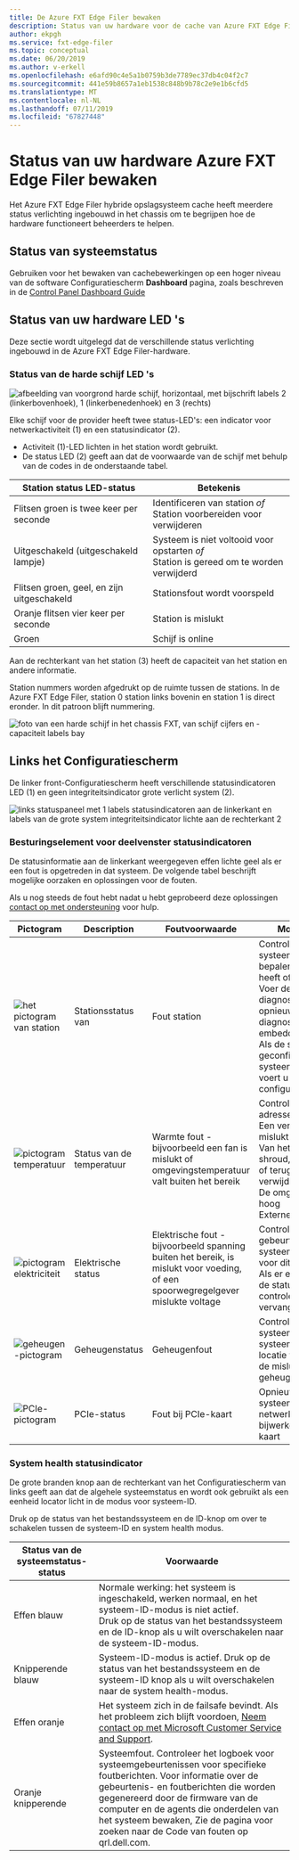 ```yaml
---
title: De Azure FXT Edge Filer bewaken
description: Status van uw hardware voor de cache van Azure FXT Edge Filer hybride opslag controleren
author: ekpgh
ms.service: fxt-edge-filer
ms.topic: conceptual
ms.date: 06/20/2019
ms.author: v-erkell
ms.openlocfilehash: e6afd90c4e5a1b0759b3de7789ec37db4c04f2c7
ms.sourcegitcommit: 441e59b8657a1eb1538c848b9b78c2e9e1b6cfd5
ms.translationtype: MT
ms.contentlocale: nl-NL
ms.lasthandoff: 07/11/2019
ms.locfileid: "67827448"
---
```

# <a name="monitor-azure-fxt-edge-filer-hardware-status"></a>Status van uw hardware Azure FXT Edge Filer bewaken

Het Azure FXT Edge Filer hybride opslagsysteem cache heeft meerdere status verlichting ingebouwd in het chassis om te begrijpen hoe de hardware functioneert beheerders te helpen.

## <a name="system-health-status"></a>Status van systeemstatus

Gebruiken voor het bewaken van cachebewerkingen op een hoger niveau van de software Configuratiescherm **Dashboard** pagina, zoals beschreven in de [Control Panel Dashboard Guide](https://azure.github.io/Avere/legacy/dashboard/4_7/html/ops_dashboard_index.html)

## <a name="hardware-status-leds"></a>Status van uw hardware LED 's

Deze sectie wordt uitgelegd dat de verschillende status verlichting ingebouwd in de Azure FXT Edge Filer-hardware.

### <a name="hard-drive-status-leds"></a>Status van de harde schijf LED 's

![afbeelding van voorgrond harde schijf, horizontaal, met bijschrift labels 2 (linkerbovenhoek), 1 (linkerbenedenhoek) en 3 (rechts)](media/fxt-monitor/fxt-drive-callouts.png)

Elke schijf voor de provider heeft twee status-LED's: een indicator voor netwerkactiviteit (1) en een statusindicator (2). 

* Activiteit (1)-LED lichten in het station wordt gebruikt.  
* De status LED (2) geeft aan dat de voorwaarde van de schijf met behulp van de codes in de onderstaande tabel.

| Station status LED-status              | Betekenis  |
|-------------------------------------|----------------------------------------------------------|
| Flitsen groen is twee keer per seconde      | Identificeren van station *of* <br> Station voorbereiden voor verwijderen  |
| Uitgeschakeld (uitgeschakeld lampje)                         | Systeem is niet voltooid voor opstarten *of* <br>Station is gereed om te worden verwijderd |
| Flitsen groen, geel, en zijn uitgeschakeld       | Stationsfout wordt voorspeld   |
| Oranje flitsen vier keer per seconde | Station is mislukt   |
| Groen                         | Schijf is online |

Aan de rechterkant van het station (3) heeft de capaciteit van het station en andere informatie.

Station nummers worden afgedrukt op de ruimte tussen de stations. In de Azure FXT Edge Filer, station 0 station links bovenin en station 1 is direct eronder. In dit patroon blijft nummering. 

![foto van een harde schijf in het chassis FXT, van schijf cijfers en -capaciteit labels bay](media/fxt-drives-photo.png)

## <a name="left-control-panel"></a>Links het Configuratiescherm

De linker front-Configuratiescherm heeft verschillende statusindicatoren LED (1) en geen integriteitsindicator grote verlicht system (2). 

![links statuspaneel met 1 labels statusindicatoren aan de linkerkant en labels van de grote system integriteitsindicator lichte aan de rechterkant 2](media/fxt-monitor/fxt-control-panel-left.jpg)

### <a name="control-panel-status-indicators"></a>Besturingselement voor deelvenster statusindicatoren 

De statusinformatie aan de linkerkant weergegeven effen lichte geel als er een fout is opgetreden in dat systeem. De volgende tabel beschrijft mogelijke oorzaken en oplossingen voor de fouten. 

Als u nog steeds de fout hebt nadat u hebt geprobeerd deze oplossingen [contact op met ondersteuning](fxt-support-ticket.md) voor hulp. 

| Pictogram | Description | Foutvoorwaarde | Mogelijke oplossingen |
|----------------|---------------|--------------------|----------------------|
| ![het pictogram van station](media/fxt-monitor/fxt-hd-icon.jpg) | Stationsstatus van | Fout station | Controleer het logboek voor systeemgebeurtenissen om te bepalen of het station een fout heeft of <br>Voer de juiste online diagnostische test; het systeem opnieuw opstarten en diagnostische gegevens van embedded (ePSA), of <br>Als de stations zijn geconfigureerd in een RAID, het systeem opnieuw opstarten en voert u de host-adapter configuratie hulpprogramma 's |
|![pictogram temperatuur](media/fxt-monitor/fxt-temp-icon.jpg) | Status van de temperatuur | Warmte fout - bijvoorbeeld een fan is mislukt of omgevingstemperatuur valt buiten het bereik | Controleer de volgende adresseerbare voorwaarden: <br>Een ventilator ontbreekt of is mislukt <br>Van het systeem dekking, lucht shroud, geheugenmodule leeg of terug opvullende haakje is verwijderd <br>De omgevingstemperatuur is te hoog <br>Externe luchtstroom vorm |
|![pictogram elektriciteit](media/fxt-monitor/fxt-electric-icon.jpg) | Elektrische status | Elektrische fout - bijvoorbeeld spanning buiten het bereik, is mislukt voor voeding, of een spoorwegregelgever mislukte voltage |  Controleer het gebeurtenislogboek van systeem of systeemberichten voor dit specifieke probleem. Als er een probleem voeding, de status van de voeding LED controleren en de voeding vervangen indien nodig. | 
|![geheugen-pictogram](media/fxt-monitor/fxt-memory-icon.jpg) | Geheugenstatus | Geheugenfout | Controleer het logboek voor systeemgebeurtenissen of systeemberichten voor de locatie van het geheugen van de mislukte de geheugenmodule vervangen. |
|![PCIe-pictogram](media/fxt-monitor/fxt-pcie-icon.jpg) | PCIe-status | Fout bij PCIe-kaart | Opnieuw opstarten van het systeem. PCIe netwerkkaartstuurprogramma's; bijwerken installeren van de kaart |


### <a name="system-health-status-indicator"></a>System health statusindicator

De grote branden knop aan de rechterkant van het Configuratiescherm van links geeft aan dat de algehele systeemstatus en wordt ook gebruikt als een eenheid locator licht in de modus voor systeem-ID.

Druk op de status van het bestandssysteem en de ID-knop om over te schakelen tussen de systeem-ID en system health modus.

|Status van de systeemstatus-status | Voorwaarde |
|-------------------------------------------|-----------------------------------------------|
| Effen blauw | Normale werking: het systeem is ingeschakeld, werken normaal, en het systeem-ID-modus is niet actief. <br/>Druk op de status van het bestandssysteem en de ID-knop als u wilt overschakelen naar de systeem-ID-modus. |
| Knipperende blauw | Systeem-ID-modus is actief. Druk op de status van het bestandssysteem en de systeem-ID knop als u wilt overschakelen naar de system health-modus. |
| Effen oranje | Het systeem zich in de failsafe bevindt. Als het probleem zich blijft voordoen, [Neem contact op met Microsoft Customer Service and Support](fxt-support-ticket.md). |
| Oranje knipperende | Systeemfout. Controleer het logboek voor systeemgebeurtenissen voor specifieke foutberichten. Voor informatie over de gebeurtenis- en foutberichten die worden gegenereerd door de firmware van de computer en de agents die onderdelen van het systeem bewaken, Zie de pagina voor zoeken naar de Code van fouten op qrl.dell.com. |


